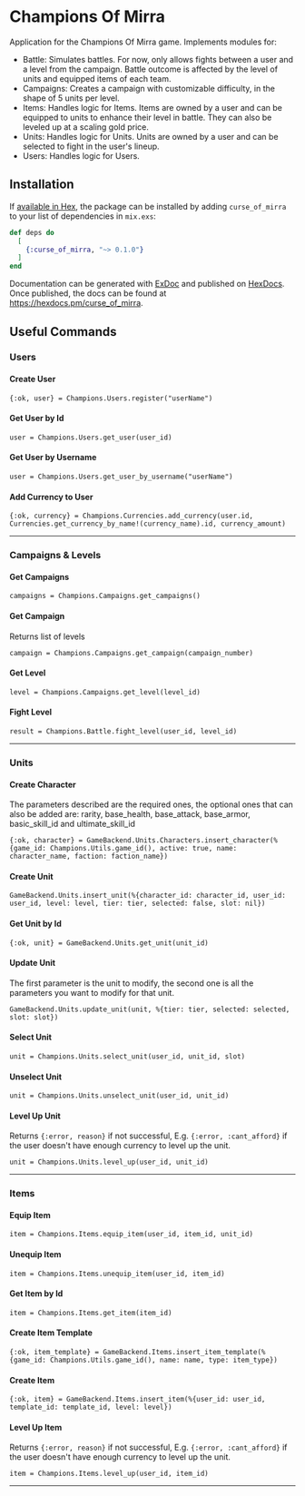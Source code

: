 # Champions Of Mirra

Application for the Champions Of Mirra game. Implements modules for:

- Battle: Simulates battles. For now, only allows fights between a user and a level from the campaign. Battle outcome is affected by the level of units and equipped items of each team.
- Campaigns: Creates a campaign with customizable difficulty, in the shape of 5 units per level.
- Items: Handles logic for Items. Items are owned by a user and can be equipped to units to enhance their level in battle. They can also be leveled up at a scaling gold price.
- Units: Handles logic for Units. Units are owned by a user and can be selected to fight in the user's lineup.
- Users: Handles logic for Users.

## Installation

If [available in Hex](https://hex.pm/docs/publish), the package can be installed
by adding `curse_of_mirra` to your list of dependencies in `mix.exs`:

```elixir
def deps do
  [
    {:curse_of_mirra, "~> 0.1.0"}
  ]
end
```

Documentation can be generated with [ExDoc](https://github.com/elixir-lang/ex_doc)
and published on [HexDocs](https://hexdocs.pm). Once published, the docs can
be found at <https://hexdocs.pm/curse_of_mirra>.

## Useful Commands

### Users

#### Create User

```
{:ok, user} = Champions.Users.register("userName")
```

#### Get User by Id

```
user = Champions.Users.get_user(user_id)
```

#### Get User by Username

```
user = Champions.Users.get_user_by_username("userName")
```

#### Add Currency to User

```
{:ok, currency} = Champions.Currencies.add_currency(user.id, Currencies.get_currency_by_name!(currency_name).id, currency_amount)
```

---

### Campaigns & Levels

#### Get Campaigns

```
campaigns = Champions.Campaigns.get_campaigns()
```

#### Get Campaign
Returns list of levels

```
campaign = Champions.Campaigns.get_campaign(campaign_number)
```

#### Get Level

```
level = Champions.Campaigns.get_level(level_id)
```

#### Fight Level

```
result = Champions.Battle.fight_level(user_id, level_id)
```

---

### Units

#### Create Character
The parameters described are the required ones, the optional ones that can also be added are: rarity, base_health, base_attack, base_armor, basic_skill_id and ultimate_skill_id
```
{:ok, character} = GameBackend.Units.Characters.insert_character(%{game_id: Champions.Utils.game_id(), active: true, name: character_name, faction: faction_name})
```

#### Create Unit

```
GameBackend.Units.insert_unit(%{character_id: character_id, user_id: user_id, level: level, tier: tier, selected: false, slot: nil})
```

#### Get Unit by Id
```
{:ok, unit} = GameBackend.Units.get_unit(unit_id)
```

#### Update Unit
The first parameter is the unit to modify, the second one is all the parameters you want to modify for that unit.

```
GameBackend.Units.update_unit(unit, %{tier: tier, selected: selected, slot: slot})
```

#### Select Unit

```
unit = Champions.Units.select_unit(user_id, unit_id, slot)
```

#### Unselect Unit

```
unit = Champions.Units.unselect_unit(user_id, unit_id)
```

#### Level Up Unit
Returns `{:error, reason}` if not successful, E.g. `{:error, :cant_afford}` if the user doesn't have enough currency to level up the unit.

```
unit = Champions.Units.level_up(user_id, unit_id)
```

---

### Items

#### Equip Item

```
item = Champions.Items.equip_item(user_id, item_id, unit_id)
```

#### Unequip Item

```
item = Champions.Items.unequip_item(user_id, item_id)
```

#### Get Item by Id

```
item = Champions.Items.get_item(item_id)
```

#### Create Item Template

```
{:ok, item_template} = GameBackend.Items.insert_item_template(%{game_id: Champions.Utils.game_id(), name: name, type: item_type})
```

#### Create Item
```
{:ok, item} = GameBackend.Items.insert_item(%{user_id: user_id, template_id: template_id, level: level})
```

#### Level Up Item
Returns `{:error, reason}` if not successful, E.g. `{:error, :cant_afford}` if the user doesn't have enough currency to level up the unit.

```
item = Champions.Items.level_up(user_id, item_id)
```

---
